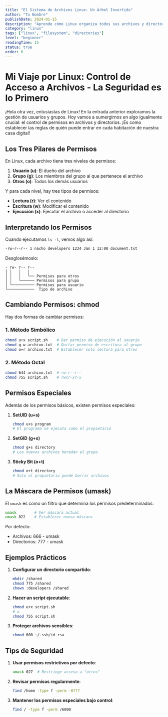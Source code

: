 ```yaml
---
title: "El Sistema de Archivos Linux: Un Árbol Invertido"
author: "Tu Nombre"
publishDate: 2024-01-15
description: "Aprende cómo Linux organiza todos sus archivos y directorios"
category: "linux"
tags: ["linux", "filesystem", "directories"]
level: "beginner"
readingTime: 15
status: true
order: 6
---
```


# Mi Viaje por Linux: Control de Acceso a Archivos - La Seguridad es lo Primero

¡Hola otra vez, entusiastas de Linux! En la entrada anterior exploramos la gestión de usuarios y grupos. Hoy vamos a sumergirnos en algo igualmente crucial: el control de permisos en archivos y directorios. ¡Es como establecer las reglas de quién puede entrar en cada habitación de nuestra casa digital!

## Los Tres Pilares de Permisos

En Linux, cada archivo tiene tres niveles de permisos:
1. **Usuario (u)**: El dueño del archivo
2. **Grupo (g)**: Los miembros del grupo al que pertenece el archivo
3. **Otros (o)**: Todos los demás usuarios

Y para cada nivel, hay tres tipos de permisos:
- **Lectura (r)**: Ver el contenido
- **Escritura (w)**: Modificar el contenido
- **Ejecución (x)**: Ejecutar el archivo o acceder al directorio

## Interpretando los Permisos

Cuando ejecutamos `ls -l`, vemos algo así:
```bash
-rw-r--r-- 1 nacho developers 1234 Jan 1 12:00 document.txt
```

Desglosémoslo:
```
- rw- r-- r--
│ │   │   │
│ │   │   └── Permisos para otros
│ │   └────── Permisos para grupo
│ └────────── Permisos para usuario
└────────────  Tipo de archivo
```

## Cambiando Permisos: chmod

Hay dos formas de cambiar permisos:

### 1. Método Simbólico
```bash
chmod u+x script.sh    # Dar permiso de ejecución al usuario
chmod g-w archivo.txt  # Quitar permiso de escritura al grupo
chmod o=r archivo.txt  # Establecer solo lectura para otros
```

### 2. Método Octal
```bash
chmod 644 archivo.txt  # rw-r--r--
chmod 755 script.sh    # rwxr-xr-x
```

## Permisos Especiales

Además de los permisos básicos, existen permisos especiales:

1. **SetUID (u+s)**
   ```bash
   chmod u+s program
   # El programa se ejecuta como el propietario
   ```

2. **SetGID (g+s)**
   ```bash
   chmod g+s directory
   # Los nuevos archivos heredan el grupo
   ```

3. **Sticky Bit (o+t)**
   ```bash
   chmod o+t directory
   # Solo el propietario puede borrar archivos
   ```

## La Máscara de Permisos (umask)

El `umask` es como un filtro que determina los permisos predeterminados:
```bash
umask        # Ver máscara actual
umask 022    # Establecer nueva máscara
```

Por defecto:
- Archivos: 666 - umask
- Directorios: 777 - umask

## Ejemplos Prácticos

1. **Configurar un directorio compartido**:
   ```bash
   mkdir /shared
   chmod 775 /shared
   chown :developers /shared
   ```

2. **Hacer un script ejecutable**:
   ```bash
   chmod u+x script.sh
   # o
   chmod 755 script.sh
   ```

3. **Proteger archivos sensibles**:
   ```bash
   chmod 600 ~/.ssh/id_rsa
   ```

## Tips de Seguridad

1. **Usar permisos restrictivos por defecto**:
   ```bash
   umask 027  # Restringe acceso a "otros"
   ```

2. **Revisar permisos regularmente**:
   ```bash
   find /home -type f -perm -0777
   ```

3. **Mantener los permisos especiales bajo control**:
   ```bash
   find / -type f -perm /6000
   ```

